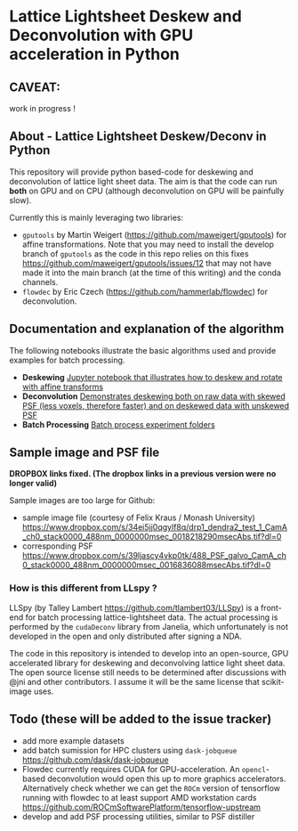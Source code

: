 # Lattice Lightsheet Deskew and Deconvolution with GPU acceleration in Python

## CAVEAT: 

work in progress ! 

## About - Lattice Lightsheet Deskew/Deconv in Python

This repository will provide python based-code for deskewing and deconvolution of lattice light sheet data.
The aim is that the code can run **both** on GPU and on CPU (although deconvolution on GPU will be painfully slow). 

Currently this is mainly leveraging two libraries:

* `gputools` by Martin Weigert (https://github.com/maweigert/gputools) for affine transformations. Note that you may need to install the develop branch of `gputools` as the code in this repo relies on this fixes https://github.com/maweigert/gputools/issues/12 that may not have made it into the main branch (at the time of this writing) and the conda channels.
* `flowdec` by Eric Czech (https://github.com/hammerlab/flowdec) for deconvolution.


## Documentation and explanation of the algorithm 

The following notebooks illustrate the basic algorithms used and provide examples for batch processing.

* **Deskewing** [Jupyter notebook that illustrates how to deskew and rotate with affine transforms](./Python/00_Lattice_Light_Sheet_Deskew.ipynb)
* **Deconvolution** [Demonstrates deskewing both on raw data with skewed PSF (less voxels, therefore faster) and on deskewed data with unskewed PSF](./Python/01_Lattice_Light_Sheet_Deconvolution.ipynb)
* **Batch Processing** [Batch process experiment folders](./Python/03_Batch_Process.ipynb) 

## Sample image and PSF file

**DROPBOX links fixed. (The dropbox links in a previous version were no longer valid)**

Sample images are too large for Github:
* sample image file (courtesy of Felix Kraus / Monash University)  
https://www.dropbox.com/s/34ei5jj0qgylf8q/drp1_dendra2_test_1_CamA_ch0_stack0000_488nm_0000000msec_0018218290msecAbs.tif?dl=0
* corresponding PSF
https://www.dropbox.com/s/39ljascy4vkp0tk/488_PSF_galvo_CamA_ch0_stack0000_488nm_0000000msec_0016836088msecAbs.tif?dl=0

### How is this different from LLspy ?

LLSpy (by Talley Lambert https://github.com/tlambert03/LLSpy) is a front-end for batch processing lattice-lightsheet data.
The actual processing is performed by the `cudaDeconv` library from Janelia, which unfortunately is not developed in the
open and only distributed after signing a NDA. 

The code in this repository is intended to develop into an open-source, GPU accelerated library 
for deskewing and deconvolving lattice light sheet data. The open source license still needs to be determined 
after discussions with @jni and other contributors. I assume it will be the same license that scikit-image uses.

## Todo (these will be added to the issue tracker) 

* add more example datasets
* add batch sumission for HPC clusters using `dask-jobqueue` https://github.com/dask/dask-jobqueue
* Flowdec currently requires CUDA for GPU-acceleration. An `opencl`-based deconvolution would open this up to more graphics accelerators. Alternatively check whether we can get the `ROCm` version of tensorflow running with flowdec to at least support AMD workstation cards https://github.com/ROCmSoftwarePlatform/tensorflow-upstream
* develop and add PSF processing utilities, similar to PSF distiller
